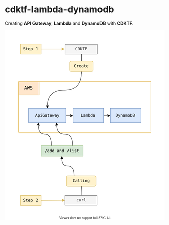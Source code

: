 # cdktf-lambda-dynamodb

Creating **API Gateway**, **Lambda** and **DynamoDB** with **CDKTF**.

![architecture.svg](architecture.svg)
